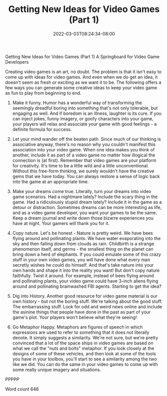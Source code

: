 ﻿---
title: "Getting New Ideas for Video Games (Part 1)"
date: 2022-03-03T08:24:34-08:00
description: "TXT Tips for Web Success"
featured_image: "/images/TXT.jpg"
tags: ["TXT"]
---

Getting New Ideas for Video Games (Part 1)
A Springboard for Video Game Developers

Creating video games is an art, no doubt. The problem is that it isn't easy to come up with ideas for video games. And even when we do get an idea, it doesn't seem as fresh or exciting as we want it to be. The following offers a few ways you can generate some creative ideas to keep your video game as fun to play from beginning to end.

1. Make it funny. Humor has a wonderful way of transforming the seemingly dreadful boring into something that's not only tolerable, but engaging as well. And if boredom is an illness, laughter is its cure. If you can inject jokes, funny imagery, or goofy characters into your game, your players will relax and associate your game with good feelings - a definite formula for success.

2. Let your mind wander off the beaten path. Since much of our thinking is associative anyway, there's no reason why you couldn't manifest this association into your video game. When one idea makes you think of another, include it as part of a video game no matter how illogical the connection is (at first). Remember that video games are your platform for creativity. It's time to be a little wild and a little unconventional. Without this free-form thinking, we surely wouldn't have the creative gems that we have today. You can always restore a sense of logic back into the game at an appropriate time. 

3. Make your dreams come true. Literally, turn your dreams into video game scenarios. Had a nightmare lately? Include the scary thing in the game. Had a ridiculously stupid dream lately? Include it in the game as a detour or distraction. Sometimes dreams can be more interesting as life, and as a video game developer, you want your games to be the same. Keep a dream journal and write down those bizarre experiences you have at night. Your gamers will thank you for it.
 
4. Copy nature. Let's be honest - Nature is pretty weird. We have bees flying around and pollinating plants. We have water evaporating into the sky and then falling down from clouds as rain. Childbirth is a strange phenomenon itself, and germs - the smallest thing on the planet can bring down a herd of elephants. If you could emulate some of this crazy stuff in your own video games, you will have done what every man secretly wishes he could do himself. And that's take nature into your own hands and shape it into the reality you want! But don't copy nature faithfully. Twist it around. For example, instead of bees flying around and pollinating plants, your video game could have 3-inch aliens flying around and pollinating brainwashed FBI agents. Starting to get the idea?

5. Dig into History. Another good resource for video game material is our own history - but not the boring stuff. We're talking about the good stuff. The embarrassing stuff. Look for odd and weird news online and include the asinine things that people have done in the past as part of your game's plot. Your players won't believe what they're seeing!

6. Go Metaphor Happy. Metaphors are figures of speech in which expressions are used to refer to something that it does not literally denote. It simply suggests a similarity.  We're not sure, but we're pretty convinced that a lot of the space ships in video games are based on what we call the "nuts and bolts" metaphor. If you look closely at the designs of some of these vehicles, and then look at some of the tools you have in your toolbox, you'll start to see a similarity among the two like we did. You can do the same in your video games to come up with some really unique imagery and situations. 

PPPPP

Word count 646

